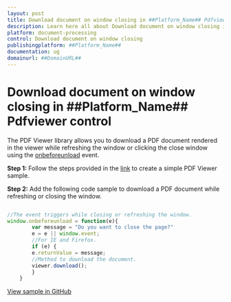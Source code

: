 ```yaml
---
layout: post
title: Download document on window closing in ##Platform_Name## Pdfviewer control | Syncfusion
description: Learn here all about Download document on window closing in Syncfusion ##Platform_Name## Pdfviewer control of Syncfusion Essential JS 2 and more.
platform: document-processing
control: Download document on window closing
publishingplatform: ##Platform_Name##
documentation: ug
domainurl: ##DomainURL##
---
```


# Download document on window closing in ##Platform_Name## Pdfviewer control

The PDF Viewer library allows you to download a PDF document rendered in the viewer while refreshing the window or clicking the close window using the [onbeforeunload](https://helpej2.syncfusion.com/documentation/api/pdfviewer/#unload) event.

**Step 1:** Follow the steps provided in the [link](https://helpej2.syncfusion.com/documentation/pdfviewer/getting-started/) to create a simple PDF Viewer sample.

**Step 2:** Add the following code sample to download a PDF document while refreshing or closing the window.

```ts

//The event triggers while closing or refreshing the window.
window.onbeforeunload = function(e){
        var message = "Do you want to close the page?"
        e = e || window.event;
        //For IE and Firefox.
        if (e) {
        e.returnValue = message;
        //Method to download the document.
        viewer.download();
        }
    }

```

[View sample in GitHub](https://github.com/SyncfusionExamples/javascript-pdf-viewer-examples/tree/master/Download/Download%20the%20pdf%20document%20before%20closing%20window%20or%20refresh)